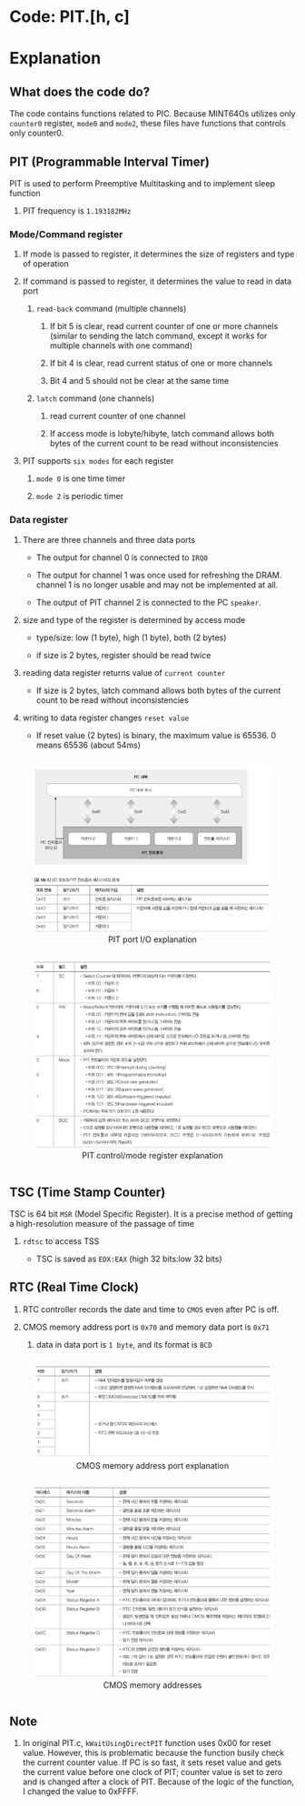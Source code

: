 # Code: PIT.[h, c]

# Explanation

## What does the code do?

The code contains functions related to PIC. Because MINT64Os utilizes only
`counter0` register, `mode0` and `mode2`, these files have functions that
controls only counter0.

## PIT (Programmable Interval Timer)

PIT is used to perform Preemptive Multitasking and to implement sleep function

1. PIT frequency is `1.193182MHz`


### Mode/Command register

1. If mode is passed to register, it determines the size of registers and
type of operation

2. If command is passed to register, it determines the value to read in
data port

    1. `read-back` command (multiple channels)

        1. If bit 5 is clear, read current counter of one or more channels
        (similar to sending the latch command, except it works for multiple
        channels with one command)

        2. If bit 4 is clear, read current status of one or more channels 

        3. Bit 4 and 5 should not be clear at the same time

    2. `latch` command (one channels)
    
        1. read current counter of one channel

        2. If access mode is lobyte/hibyte, latch command allows both bytes
        of the current count to be read without inconsistencies

3. PIT supports `six modes` for each register

    1. `mode 0` is one time timer

    2. `mode 2` is periodic timer


### Data register

1. There are three channels and three data ports

    * The output for channel 0 is connected to `IRQ0`

    * The output for channel 1 was once used for refreshing the DRAM.
    channel 1 is no longer usable and may not be implemented at all. 

    * The output of PIT channel 2 is connected to the PC `speaker`.

2. size and type of the register is determined by access mode

    * type/size: low (1 byte), high (1 byte), both (2 bytes)

    * if size is 2 bytes, register should be read twice

3. reading data register returns value of `current counter`

    * If size is 2 bytes, latch command allows both bytes of the current
    count to be read without inconsistencies

4. writing to data register changes `reset value`

    * If reset value (2 bytes) is binary, the maximum value is 65536.
    0 means 65536 (about 54ms)


<div>
    <figure style='display: inline-block;'>
    <img
        src='./assets/PIT-port-IO-explanation.PNG'
        alt='PIT port I/O explanation' />
    <figcaption style='text-align: center;'>
        PIT port I/O explanation
    </figcaption>
    </figure>
</div>

<div>
    <figure style='display: inline-block;'>
    <img
        src='./assets/PIT-control-mode-register-explanation.PNG'
        alt='PIT control/mode register explanation' />
    <figcaption style='text-align: center;'>
        PIT control/mode register explanation
    </figcaption>
    </figure>
</div>


## TSC (Time Stamp Counter)

TSC is 64 bit `MSR` (Model Specific Register). It is a precise method of
getting a high-resolution measure of the passage of time

1. `rdtsc` to access TSS

    * TSC is saved as `EDX:EAX` (high 32 bits:low 32 bits) 


## RTC (Real Time Clock)

1. RTC controller records the date and time to `CMOS` even after PC is off.

2. CMOS memory address port is `0x70` and memory data port is `0x71`

    1. data in data port is `1 byte`, and its format is `BCD`

<div>
    <figure style='display: inline-block;'>
    <img
        src='./assets/CMOS-memory-address-port-explanation.PNG'
        alt='CMOS memory address port explanation' />
    <figcaption style='text-align: center;'>
        CMOS memory address port explanation
    </figcaption>
    </figure>
</div>

<div>
    <figure style='display: inline-block;'>
    <img
        src='./assets/CMOS-memory-addresses.PNG'
        alt='CMOS memory addresses' />
    <figcaption style='text-align: center;'>
        CMOS memory addresses
    </figcaption>
    </figure>
</div>

## Note

1. In original PIT.c, `kWaitUsingDirectPIT` function uses 0x00 for reset value.
However, this is problematic because the function busily check the current
counter value. If PC is so fast, it sets reset value and gets the current value
before one clock of PIT; counter value is set to zero and is changed after
a clock of PIT. Because of the logic of the function, I changed the value
to 0xFFFF.